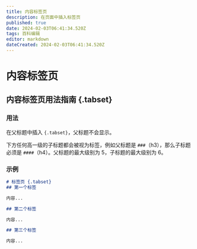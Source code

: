 ```yaml
---
title: 内容标签页
description: 在页面中插入标签页
published: true
date: 2024-02-03T06:41:34.520Z
tags: 百科编辑
editor: markdown
dateCreated: 2024-02-03T06:41:34.520Z
---
```


# 内容标签页

## 内容标签页用法指南 {.tabset}
### 用法

在父标题中插入 `{.tabset}`，父标题不会显示。

下方任何高一级的子标题都会被视为标签，例如父标题是 `###`（h3），那么子标题必须是 `####`（h4）。父标题的最大级别为 5，子标题的最大级别为 6。

### 示例

``` markdown
# 标签页 {.tabset}
## 第一个标签

内容...

## 第二个标签

内容...

## 第三个标签

内容...
```
